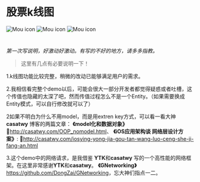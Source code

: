 # 股票k线图 

![Mou icon](https://github.com/DongZai/KChartDemo/blob/master/ChartDemo1.png)
![Mou icon](https://github.com/DongZai/KChartDemo/blob/master/ChartDemo2.png) 
![Mou icon](https://github.com/DongZai/KChartDemo/blob/master/ChartDemo3.png)

# 

*第一次写说明，好激动好激动。有写的不好的地方，请多多指教。*
>这里有几点有必要说明一下！

1.k线图功能比较完整，稍微的改动已能够满足用户的需求。

2.我相信看完整个demo以后，可能会很大一部分开发者都觉得疑惑或者吐槽，这个传值也隐藏的太深了吧，然而传值过程怎么不是一个Entity。（如果需要换成Entity模式，可以自行修改就可以了）

2如果不明白为什么不用model，而是用extren key方式，可以看一看大神 **casatwy** 博客的两篇文章：
 **《model化和数据对象》** 🔗<http://casatwy.com/OOP_nomodel.html>、
 **《iOS应用架构谈 网络层设计方案》**:
🔗<http://casatwy.com/iosying-yong-jia-gou-tan-wang-luo-ceng-she-ji-fang-an.html>

3.这个demo中的网络请求，是我借鉴 **YTK**和**casatwy** 写的一个高性能的网络框架。在这里非常感谢**YTK**和**casatwy**。
**《GNetworking》**<https://github.com/DongZai/GNetworking>，忘大神们指点一二。

	
